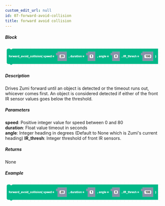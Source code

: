```yaml
---
custom_edit_url: null
id: 07-forward-avoid-collision
title: forward avoid collision
---
```


##### Block

![foward avoid collision block image](forward_avoid_collision.png)

##### Description

Drives Zumi forward until an object is detected or the timeout runs out, whicever comes first. An object is considered detected if either of the front IR sensor values goes below the threshold.

##### Parameters

**speed**: Positive integer value for speed between 0 and 80 <br /> 
**duration**: Float value timeout in seconds <br /> 
**angle**: Integer heading in degrees (Default to None which is Zumi's current heading)
**IR_thresh**: Integer threshold of front IR sensors. <br /> 

##### Returns

None

##### Example

![forward avoid collision example](forward_avoid_collision.png)

